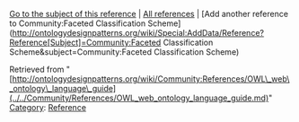 [Go to the subject of this reference](../../Community/Faceted_Classification_Scheme.md "Community:Faceted Classification Scheme") | [All references](../../Community/References.1.md "Community:References") | [Add another reference to Community:Faceted Classification Scheme](http://ontologydesignpatterns.org/wiki/Special:AddData/Reference?Reference[Subject]=Community:Faceted Classification Scheme&subject=Community:Faceted Classification Scheme)


Retrieved from "[http://ontologydesignpatterns.org/wiki/Community:References/OWL\_web\_ontology\_language\_guide](../../Community/References/OWL_web_ontology_language_guide.md)"
 [Category](http://ontologydesignpatterns.org/wiki/Special:Categories "Special:Categories"): [Reference](../../Category/Reference.md "Category:Reference")